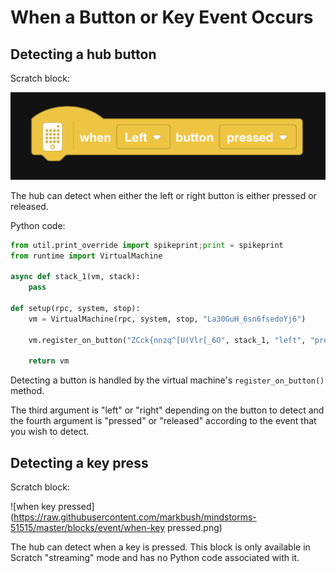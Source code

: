 # When a Button or Key Event Occurs

## Detecting a hub button

Scratch block:

![when hub button](https://raw.githubusercontent.com/markbush/mindstorms-51515/master/blocks/event/when-hub-button.png)

The hub can detect when either the left or right button is either pressed or released.

Python code:

```python
from util.print_override import spikeprint;print = spikeprint
from runtime import VirtualMachine

async def stack_1(vm, stack):
    pass

def setup(rpc, system, stop):
    vm = VirtualMachine(rpc, system, stop, "La30GuH_6sn6fsedoYj6")

    vm.register_on_button("ZCck{nnzq^[U(Vlr[_6O", stack_1, "left", "pressed")

    return vm
```

Detecting a button is handled by the virtual machine's `register_on_button()` method.

The third argument is "left" or "right" depending on the button to detect and the fourth argument is "pressed" or "released" according to the event that you wish to detect.

## Detecting a key press

Scratch block:

![when key pressed](https://raw.githubusercontent.com/markbush/mindstorms-51515/master/blocks/event/when-key pressed.png)

The hub can detect when a key is pressed.  This block is only available in Scratch "streaming" mode and has no Python code associated with it.
